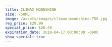 ```yaml
---
title: CLIMAX MOONSHINE
size: 750ML
image: /assets/images/climax-moonshine-750.jpg
reg_price: $29.99
special_price: $26.49
expiration_date: 2018-04-17 00:00:00 -0600
show_special: true
---
```


